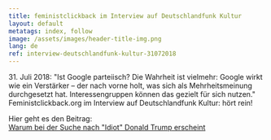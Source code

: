 ```yaml
---
title: feministclickback im Interview auf Deutschlandfunk Kultur
layout: default
metatags: index, follow
image: /assets/images/header-title-img.png
lang: de
ref: interview-deutschlandfunk-kultur-31072018
---
```


<div class="blau">
  <p>31. Juli 2018: "Ist Google parteiisch? Die Wahrheit ist vielmehr: Google wirkt wie ein Verstärker – der nach vorne holt, was sich als Mehrheitsmeinung durchgesetzt hat. Interessengruppen können das gezielt für sich nutzen." Feministclickback.org im Interview auf Deutschlandfunk Kultur: hört rein!</p>
  <p>Hier geht es den Beitrag:<br><a href="https://www.deutschlandfunkkultur.de/internetexpertin-ueber-google-algorithmus-warum-bei-der.2156.de.html?dram:article_id=424291">Warum bei der Suche nach "Idiot" Donald Trump erscheint</a></p>
</div>
